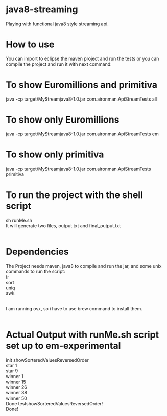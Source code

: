 # java8-streaming
Playing with functional java8 style streaming api. <br />

# How to use <br />
You can import to eclipse the maven project and run the tests or you can compile the project and run it with next command: <br />

# To show Euromillions and primitiva <br />
java -cp target/MyStreamjava8-1.0.jar com.aironman.ApiStreamTests all  <br />

# To show only Euromillions <br />
java -cp target/MyStreamjava8-1.0.jar com.aironman.ApiStreamTests em  <br />

# To show only primitiva <br />
java -cp target/MyStreamjava8-1.0.jar com.aironman.ApiStreamTests primitiva  <br />

# To run the project with the shell script <br />
sh runMe.sh <br />
It will generate two files, output.txt and final_output.txt <br />
 <br />
# Dependencies
The Project needs maven, java8 to compile and run the jar, and some unix commands to run the script: <br />
tr <br />
sort <br />
uniq <br />
awk  <br />
 <br />

I am running osx, so i have to use brew command to install them.  <br />
 <br />

# Actual Output with runMe.sh script set up to em-experimental<br />
init showSorteredValuesReversedOrder<br />
star 1<br />
star 9<br />
winner 1<br />
winner 15<br />
winner 26<br />
winner 38<br />
winner 50<br />
Done testshowSorteredValuesReversedOrder!<br />
Done!<br />
<br />